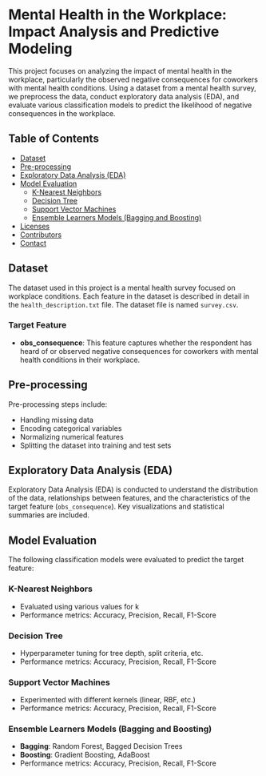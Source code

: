 # Mental Health in the Workplace: Impact Analysis and Predictive Modeling

This project focuses on analyzing the impact of mental health in the workplace, particularly the observed negative consequences for coworkers with mental health conditions. Using a dataset from a mental health survey, we preprocess the data, conduct exploratory data analysis (EDA), and evaluate various classification models to predict the likelihood of negative consequences in the workplace.

## Table of Contents

- [Dataset](#dataset)
- [Pre-processing](#pre-processing)
- [Exploratory Data Analysis (EDA)](#exploratory-data-analysis-eda)
- [Model Evaluation](#model-evaluation)
  - [K-Nearest Neighbors](#k-nearest-neighbors)
  - [Decision Tree](#decision-tree)
  - [Support Vector Machines](#support-vector-machines)
  - [Ensemble Learners Models (Bagging and Boosting)](#ensemble-learners-models-bagging-and-boosting)
- [Licenses](#licenses)
- [Contributors](#contributors)
- [Contact](#contact)

## Dataset

The dataset used in this project is a mental health survey focused on workplace conditions. Each feature in the dataset is described in detail in the `health_description.txt` file. The dataset file is named `survey.csv`.

### Target Feature
- **obs_consequence**: This feature captures whether the respondent has heard of or observed negative consequences for coworkers with mental health conditions in their workplace.

## Pre-processing

Pre-processing steps include:
- Handling missing data
- Encoding categorical variables
- Normalizing numerical features
- Splitting the dataset into training and test sets

## Exploratory Data Analysis (EDA)

Exploratory Data Analysis (EDA) is conducted to understand the distribution of the data, relationships between features, and the characteristics of the target feature (`obs_consequence`). Key visualizations and statistical summaries are included.

## Model Evaluation

The following classification models were evaluated to predict the target feature:

### K-Nearest Neighbors

- Evaluated using various values for k
- Performance metrics: Accuracy, Precision, Recall, F1-Score

### Decision Tree

- Hyperparameter tuning for tree depth, split criteria, etc.
- Performance metrics: Accuracy, Precision, Recall, F1-Score

### Support Vector Machines

- Experimented with different kernels (linear, RBF, etc.)
- Performance metrics: Accuracy, Precision, Recall, F1-Score

### Ensemble Learners Models (Bagging and Boosting)

- **Bagging**: Random Forest, Bagged Decision Trees
- **Boosting**: Gradient Boosting, AdaBoost
- Performance metrics: Accuracy, Precision, Recall, F1-Score
